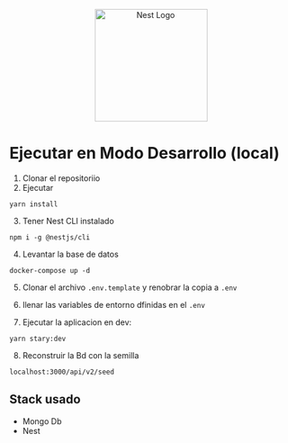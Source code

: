 <p align="center">
  <a href="http://nestjs.com/" target="blank"><img src="https://nestjs.com/img/logo-small.svg" width="200" alt="Nest Logo" /></a>
</p>

# Ejecutar en Modo Desarrollo (local)

1. Clonar el repositoriio
2. Ejecutar
```
yarn install
```
3. Tener Nest CLI instalado
```
npm i -g @nestjs/cli
```


4. Levantar la base de datos
```
docker-compose up -d
```
5. Clonar el archivo ```.env.template``` y renobrar la copia  a ```.env```

6. llenar las variables de entorno dfinidas  en el ```.env```

7. Ejecutar la aplicacion  en dev:
````
yarn stary:dev
````

8. Reconstruir la Bd con la semilla
```
localhost:3000/api/v2/seed
```




## Stack usado
* Mongo Db
* Nest